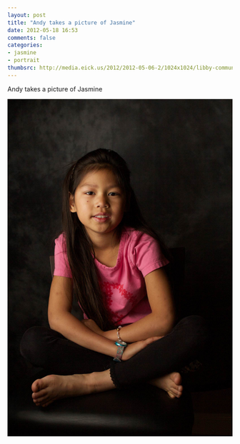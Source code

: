 ```yaml
---
layout: post
title: "Andy takes a picture of Jasmine"
date: 2012-05-18 16:53
comments: false
categories: 
- jasmine
- portrait
thumbsrc: http://media.eick.us/2012/2012-05-06-2/1024x1024/libby-communion-11.jpg
---
```

Andy takes a picture of Jasmine



![Andy takes a picture of Jasmine](/assets/images/2012/2012-05-06-2/libby-communion-11.jpg)

